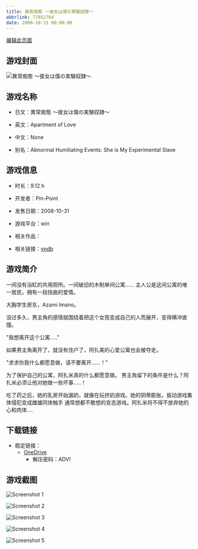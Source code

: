 ```yaml
---
title: 異常痴態 ～彼女は僕の実験奴隷～
abbrlink: 7785276d
date: 2008-10-31 00:00:00
---
```

[编辑此页面](https://github.com/ACG-3/ADV3-source/blob/main/source/_posts/games/%E7%95%B0%E5%B8%B8%E7%97%B4%E6%85%8B%20%EF%BD%9E%E5%BD%BC%E5%A5%B3%E3%81%AF%E5%83%95%E3%81%AE%E5%AE%9F%E9%A8%93%E5%A5%B4%E9%9A%B7%EF%BD%9E.md)

## 游戏封面

![異常痴態 ～彼女は僕の実験奴隷～](https://pan.timero.xyz/onedrive/img_lib_001/%E7%95%B0%E5%B8%B8%E7%97%B4%E6%85%8B%20%EF%BD%9E%E5%BD%BC%E5%A5%B3%E3%81%AF%E5%83%95%E3%81%AE%E5%AE%9F%E9%A8%93%E5%A5%B4%E9%9A%B7%EF%BD%9E_cover.avif)


## 游戏名称

- 日文：異常痴態 ～彼女は僕の実験奴隷～
- 英文：Apartment of Love
- 中文：None

- 别名：Abnormal Humiliating Events: She is My Experimental Slave


## 游戏信息

- 时长：9.12 h
- 开发者：Pin-Point
- 发售日期：2008-10-31
- 游戏平台：win
- 相关作品：

- 相关链接：[vndb](https://vndb.org/v3081)


## 游戏简介

一间没有浴缸的共用厕所。一间破旧的木制单间公寓......
主人公是这间公寓的唯一居民，拥有一段扭曲的爱情。

大胸学生房东，Azami Imano。


没过多久，男主角的感情就围绕着把这个女孩变成自己的人而展开，变得横冲直撞。

"我想离开这个公寓....."

如果男主角离开了，就没有住户了，阿扎美的心爱公寓也会被夺走。

"求求你我什么都愿意做，请不要离开......！"

为了保护自己的公寓，阿扎米真的什么都愿意做。
男主角留下的条件是什么？阿扎米必须让他对她做一些坏事.....！

吃了药之后，她的乳房开始漏奶，就像在玩挤奶游戏。她的阴蒂膨胀。振动游戏集体侵犯变成雌雄同体触手
通常想都不敢想的变态游戏。阿扎米将不得不放弃她的心和肉体....




## 下载链接

- 稳定链接：
    - [OneDrive](https://pan.timero.xyz/onedrive/adv_lib_001/%E7%95%B0%E5%B8%B8%E7%97%B4%E6%85%8B%20%EF%BD%9E%E5%BD%BC%E5%A5%B3%E3%81%AF%E5%83%95%E3%81%AE%E5%AE%9F%E9%A8%93%E5%A5%B4%E9%9A%B7%EF%BD%9E)
        - 解压密码：ADV!



## 游戏截图


![Screenshot 1](https://pan.timero.xyz/onedrive/img_lib_001/%E7%95%B0%E5%B8%B8%E7%97%B4%E6%85%8B%20%EF%BD%9E%E5%BD%BC%E5%A5%B3%E3%81%AF%E5%83%95%E3%81%AE%E5%AE%9F%E9%A8%93%E5%A5%B4%E9%9A%B7%EF%BD%9E_Screenshot_1.avif)

![Screenshot 2](https://pan.timero.xyz/onedrive/img_lib_001/%E7%95%B0%E5%B8%B8%E7%97%B4%E6%85%8B%20%EF%BD%9E%E5%BD%BC%E5%A5%B3%E3%81%AF%E5%83%95%E3%81%AE%E5%AE%9F%E9%A8%93%E5%A5%B4%E9%9A%B7%EF%BD%9E_Screenshot_2.avif)

![Screenshot 3](https://pan.timero.xyz/onedrive/img_lib_001/%E7%95%B0%E5%B8%B8%E7%97%B4%E6%85%8B%20%EF%BD%9E%E5%BD%BC%E5%A5%B3%E3%81%AF%E5%83%95%E3%81%AE%E5%AE%9F%E9%A8%93%E5%A5%B4%E9%9A%B7%EF%BD%9E_Screenshot_3.avif)

![Screenshot 4](https://pan.timero.xyz/onedrive/img_lib_001/%E7%95%B0%E5%B8%B8%E7%97%B4%E6%85%8B%20%EF%BD%9E%E5%BD%BC%E5%A5%B3%E3%81%AF%E5%83%95%E3%81%AE%E5%AE%9F%E9%A8%93%E5%A5%B4%E9%9A%B7%EF%BD%9E_Screenshot_4.avif)

![Screenshot 5](https://pan.timero.xyz/onedrive/img_lib_001/%E7%95%B0%E5%B8%B8%E7%97%B4%E6%85%8B%20%EF%BD%9E%E5%BD%BC%E5%A5%B3%E3%81%AF%E5%83%95%E3%81%AE%E5%AE%9F%E9%A8%93%E5%A5%B4%E9%9A%B7%EF%BD%9E_Screenshot_5.avif)

